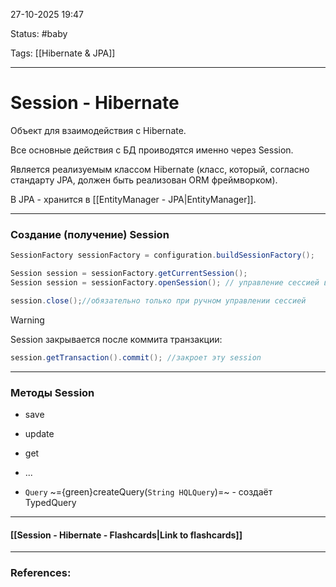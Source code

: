 
27-10-2025 19:47

Status: #baby 

Tags: [[Hibernate & JPA]]

---
# Session - Hibernate

Объект для взаимодействия с Hibernate.

Все основные действия с БД проиводятся именно через Session.

Является реализуемым классом Hibernate (класс, который, согласно стандарту JPA, должен быть реализован ORM фреймворком). 

В JPA - хранится в [[EntityManager - JPA|EntityManager]].

---
### Создание (получение) Session

```java
SessionFactory sessionFactory = configuration.buildSessionFactory();

Session session = sessionFactory.getCurrentSession();
Session session = sessionFactory.openSession(); // управление сессией вручную - он не закрывается апосле коммита транзакции

session.close();//обязательно только при ручном управлении сессией
```

> [!warning]
> Session закрывается после коммита транзакции:
> ```java
> session.getTransaction().commit(); //закроет эту session
> ```

---
### Методы Session

- save
- update
- get
- ...

- `Query` ~={green}createQuery(`String HQLQuery`)=~ - создаёт TypedQuery

----
#### [[Session - Hibernate - Flashcards|Link to flashcards]]



---
### References:

